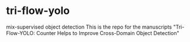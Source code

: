 # tri-flow-yolo
mix-supervised object detection
This is the repo for the manuscripts "Tri-Flow-YOLO: Counter Helps to Improve Cross-Domain Object Detection"
